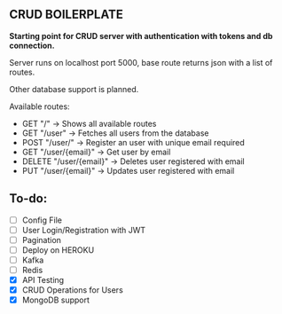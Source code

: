 CRUD BOILERPLATE
---
**Starting point for CRUD server with authentication with tokens and db connection.**

Server runs on localhost port 5000, base route returns json with a list of routes.

Other database support is planned.

Available routes:

- GET "/" -> Shows all available routes
- GET "/user" -> Fetches all users from the database
- POST "/user/" -> Register an user with unique email required
- GET "/user/{email}" -> Get user by email
- DELETE "/user/{email}" -> Deletes user registered with email
- PUT "/user/{email}" -> Updates user registered with email

## To-do:
- [ ] Config File
- [ ] User Login/Registration with JWT
- [ ] Pagination
- [ ] Deploy on HEROKU
- [ ] Kafka
- [ ] Redis
- [x] API Testing
- [x] CRUD Operations for Users
- [x] MongoDB support
